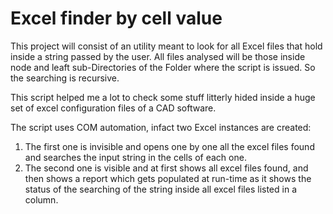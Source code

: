 # Excel finder by cell value
This project will consist of an utility meant to look for all Excel files that
hold inside a string passed by the user. All files analysed will be those
inside node and leaft sub-Directories of the Folder where the script is issued.
So the searching is recursive.

This script helped me a lot to check some stuff litterly hided inside a huge set
of excel configuration files of a CAD software.

The script uses COM automation, infact two Excel instances are created:
1. The first one is invisible and opens one by one all the excel files found
and searches the input string in the cells of each one.
2. The second one is visible and at first shows all excel files found, and then
shows a report which gets populated at run-time as it shows the status of the
searching of the string inside all excel files listed in a column.
